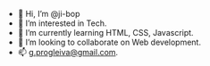 - 👋 Hi, I’m @ji-bop
- 👀 I’m interested in Tech.
- 🌱 I’m currently learning HTML, CSS, Javascript.
- 💞️ I’m looking to collaborate on Web development.
- 📫 g.progleiva@gmail.com.

<!---
ji-bop/ji-bop is a ✨ special ✨ repository because its `README.md` (this file) appears on your GitHub profile.
You can click the Preview link to take a look at your changes.
--->
